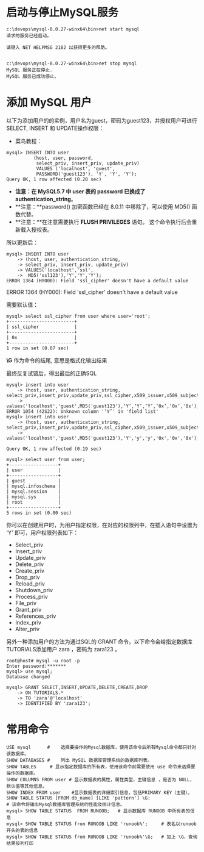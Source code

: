 # 启动与停止MySQL服务

```shell
c:\devops\mysql-8.0.27-winx64\bin>net start mysql
请求的服务已经启动。

请键入 NET HELPMSG 2182 以获得更多的帮助。


c:\devops\mysql-8.0.27-winx64\bin>net stop mysql
MySQL 服务正在停止.
MySQL 服务已成功停止。
```

# 添加 MySQL 用户

以下为添加用户的的实例，用户名为guest，密码为guest123，并授权用户可进行 SELECT, INSERT 和 UPDATE操作权限：

* 菜鸟教程：

```mysql
mysql> INSERT INTO user 
          (host, user, password, 
           select_priv, insert_priv, update_priv) 
           VALUES ('localhost', 'guest', 
           PASSWORD('guest123'), 'Y', 'Y', 'Y');
Query OK, 1 row affected (0.20 sec)
```

* **注意：**在 MySQL5.7 中 user 表的 password 已换成了**authentication_string**。
* **注意：**password() 加密函数已经在 8.0.11 中移除了，可以使用 MD5() 函数代替。
* **注意：**在注意需要执行 **FLUSH PRIVILEGES** 语句。 这个命令执行后会重新载入授权表。



所以更新后：

```mysql
mysql> INSERT INTO user
    -> (host, user, authentication_string,
    -> select_priv, insert_priv, update_priv)
    -> VALUES('localhost','ssl',
    ->  MD5('ssl123'),'Y','Y','Y');
ERROR 1364 (HY000): Field 'ssl_cipher' doesn't have a default value
```

ERROR 1364 (HY000): Field 'ssl_cipher' doesn't have a default value

需要默认值：

```my
mysql> select ssl_cipher from user where user='root';
+------------------------+
| ssl_cipher             |
+------------------------+
| 0x                     |
+------------------------+
1 row in set (0.07 sec)
```

**\G** 作为命令的结尾,
意思是格式化输出结果

最终反复试错后，得出最后的正确SQL

```mysql
mysql> insert into user
    -> (host, user, authentication_string, select_priv,insert_priv,update_priv,ssl_cipher,x509_issuer,x509_subject)
    -> values('localhost','guest',MD5('guest123'),‘Y’,‘Y’,‘Y’,‘0x’,‘0x’,'0x');
ERROR 1054 (42S22): Unknown column '‘Y’' in 'field list'
mysql> insert into user
    -> (host, user, authentication_string, select_priv,insert_priv,update_priv,ssl_cipher,x509_issuer,x509_subject)
    -> values('localhost','guest',MD5('guest123'),'Y','y','y','0x','0x','0x');,

Query OK, 1 row affected (0.19 sec)
```

```mysql
mysql> select user from user;
+------------------+
| user             |
+------------------+
| guest            |
| mysql.infoschema |
| mysql.session    |
| mysql.sys        |
| root             |
+------------------+
5 rows in set (0.00 sec)
```

你可以在创建用户时，为用户指定权限，在对应的权限列中，在插入语句中设置为 'Y' 即可，用户权限列表如下：

- Select_priv
- Insert_priv
- Update_priv
- Delete_priv
- Create_priv
- Drop_priv
- Reload_priv
- Shutdown_priv
- Process_priv
- File_priv
- Grant_priv
- References_priv
- Index_priv
- Alter_priv

另外一种添加用户的方法为通过SQL的 GRANT 命令，以下命令会给指定数据库TUTORIALS添加用户 zara ，密码为 zara123 。

```mysql
root@host# mysql -u root -p
Enter password:*******
mysql> use mysql;
Database changed

mysql> GRANT SELECT,INSERT,UPDATE,DELETE,CREATE,DROP
    -> ON TUTORIALS.*
    -> TO 'zara'@'localhost'
    -> IDENTIFIED BY 'zara123';
```

# 常用命令

```mysql
USE mysql      #	选择要操作的Mysql数据库，使用该命令后所有Mysql命令都只针对该数据库。
SHOW DATABASES #	列出 MySQL 数据库管理系统的数据库列表。
SHOW TABLES		# 显示指定数据库的所有表，使用该命令前需要使用 use 命令来选择要操作的数据库。
SHOW COLUMNS FROM user # 显示数据表的属性，属性类型，主键信息 ，是否为 NULL，默认值等其他信息。
SHOW INDEX FROM user	#显示数据表的详细索引信息，包括PRIMARY KEY（主键）。
SHOW TABLE STATUS [FROM db_name] [LIKE 'pattern'] \G: 
# 该命令将输出Mysql数据库管理系统的性能及统计信息。
mysql> SHOW TABLE STATUS  FROM RUNOOB;   # 显示数据库 RUNOOB 中所有表的信息
mysql> SHOW TABLE STATUS from RUNOOB LIKE 'runoob%';     # 表名以runoob开头的表的信息
mysql> SHOW TABLE STATUS from RUNOOB LIKE 'runoob%'\G;   # 加上 \G，查询结果按列打印
```

